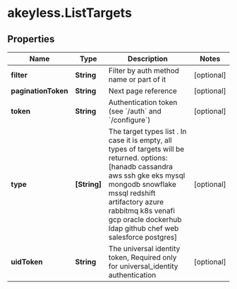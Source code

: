 # akeyless.ListTargets

## Properties

Name | Type | Description | Notes
------------ | ------------- | ------------- | -------------
**filter** | **String** | Filter by auth method name or part of it | [optional] 
**paginationToken** | **String** | Next page reference | [optional] 
**token** | **String** | Authentication token (see &#x60;/auth&#x60; and &#x60;/configure&#x60;) | [optional] 
**type** | **[String]** | The target types list . In case it is empty, all types of targets will be returned. options: [hanadb cassandra aws ssh gke eks mysql mongodb snowflake mssql redshift artifactory azure rabbitmq k8s venafi gcp oracle dockerhub ldap github chef web salesforce postgres] | [optional] 
**uidToken** | **String** | The universal identity token, Required only for universal_identity authentication | [optional] 


